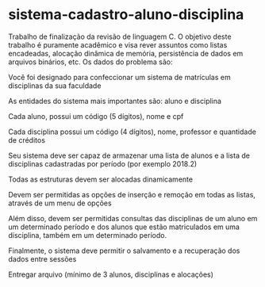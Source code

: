 # sistema-cadastro-aluno-disciplina

Trabalho de finalização da revisão de linguagem C.
O objetivo deste trabalho é puramente acadêmico e visa rever assuntos como listas encadeadas, alocação dinâmica de memória, persistência de dados em arquivos binários, etc.
Os dados do problema são:

Você foi designado para confeccionar um sistema de matrículas em
disciplinas da sua faculdade

As entidades do sistema mais importantes são: aluno e disciplina

Cada aluno, possui um código (5 dígitos), nome e cpf

Cada disciplina possui um código (4 dígitos), nome, professor e
quantidade de créditos

Seu sistema deve ser capaz de armazenar uma lista de alunos e a lista de
disciplinas cadastradas por período (por exemplo 2018.2)

Todas as estruturas devem ser alocadas dinamicamente

Devem ser permitidas as opções de inserção e remoção em todas as
listas, através de um menu de opções

Além disso, devem ser permitidas consultas das disciplinas de um aluno
em um determinado período e dos alunos que estão matriculados em uma
disciplina, também em um determinado período.

Finalmente, o sistema deve permitir o salvamento e a recuperação dos
dados entre sessões

Entregar arquivo (mínimo de 3 alunos, disciplinas e alocações)
